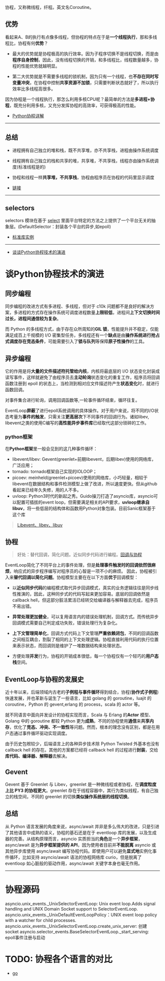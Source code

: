 
协程，又称微线程，纤程。英文名Coroutine。

## 优势

看起来A、B的执行有点像多线程，但协程的特点在于是**一个线程执行**，那和多线程比，协程有何**优势**？

- 最大的优势就是协程极高的执行效率。因为子程序切换不是线程切换，而是由**程序自身控制**，因此，没有线程切换的开销，和多线程比，线程数量越多，协程的性能优势就越明显。

- 第二大优势就是不需要多线程的锁机制，因为只有一个线程，也**不存在同时写变量冲突**，在协程中控制**共享资源不加锁**，只需要判断状态就好了，所以执行效率比多线程高很多。

因为协程是一个线程执行，那怎么利用多核CPU呢？最简单的方法是**多进程+协程**，既充分利用多核，又充分发挥协程的高效率，可获得极高的性能。

- [Python协程详解](https://juejin.im/post/5d888151f265da03dd3db0f5)

---

## 总结
- 进程拥有自己独立的堆和栈，既不共享堆，亦不共享栈，进程由操作系统调度
- 线程拥有自己独立的栈和共享的堆，共享堆，不共享栈，线程亦由操作系统调度(标准线程是的)
- 协程和线程一样**共享堆，不共享栈**，协程由程序员在协程的代码里显示调度

- [链接](https://www.jianshu.com/p/ccf3bd34340f)

---
## selectors

selectors 模块在基于 [select](https://pymotw.com/3/select/index.html#module-select) 里面平台特定的方法之上提供了一个平台无关的抽象层。(DefaultSelector：封装各个平台的异步,如epoll)

- [标准库实例](https://learnku.com/docs/pymotw/selectors-io-multiplexing-abstractions/3428)

---
- [谈谈Python协程技术的演进](https://segmentfault.com/a/1190000012291369)

# 谈Python协程技术的演进

## 同步编程
同步编程的改进方式有多进程、多线程，但对于 c10k 问题都不是良好的解决方案，多进程的方式存在操作系统可调度进程数量**上限较低**，进程间**上下文切换时间过长，进程间通信较为复杂**。

而 Python 的多线程方式，由于存在众所周知的**GIL 锁**，性能提升并不稳定，仅能满足成百上千规模的 I/O 密集型任务，多线程还有一个**缺点**是由**操作系统进行抢占式调度存在竞态条件**，可能需要引入了**锁与队列**等保障**原子性操作**的工具。


## 异步编程

它的作用是将**大量的文件描述符托管给内核**，内核将最底层的 I/O 状态变化封装成读写事件，这样就避免了由程序员去**主动轮询**状态变化的重复工作，程序员将回调函数注册到 epoll 的状态上，当检测到相对应文件描述符产生**状态变化**时，就进行函数回调。

对事件集合进行轮询，调用回调函数等,一轮事件循环结束，循环往复。

EventLoop**屏蔽**了进行epoll系统调用的具体操作。对于用户来说，将不同的I/O状态考量为**事件的触发**，只需关注**更高层次**下不同事件的回调行为。诸如libev, libevent之类的使用C编写的**高性能异步事件库**已经取代这部分琐碎的工作。


### python框架
在**Python框架**里一般会见到的这几种事件循环：
- libevent/libev: Gevent(greenlet+前期libevent，后期libev)使用的网络库，广泛应用；
- tornado: tornado框架自己实现的IOLOOP；
- picoev: meinheld(greenlet+picoev)使用的网络库，小巧轻量，相较于libevent在数据结构和事件检测模型上做了改进，所以速度更快。但从github看起来已经年久失修，用的人不多。
- uvloop: Python3时代的新起之秀。Guido操刀打造了asyncio库，asyncio可以配置可插拔的event loop，但需要满足相关的API要求，**uvloop继承自libuv**，将一些低层的结构体和函数用Python对象包装。目前Sanic框架基于这个库

> [Libevent、libev、libuv](./../network/网络库.md)

## 协程

> 好处：替代回调，简化问题。近似同步代码进行编程。[回调与协程](https://www.cnblogs.com/xybaby/p/6406191.html)

EventLoop简化了不同平台上的事件处理，但是**处理事件触发时的回调依然很麻烦**，响应式的异步程序编写对程序员的心智是一项不小的麻烦。
因此，协程被引入来**替代回调以简化问题**。协程模型主要在在以下方面**优于**回调模型：

- 以**近似同步代码**的编程模式取代异步回调模式，真实的业务逻辑往往是同步线性推演的，因此，这种同步式的代码写起来更加容易。底层的回调依然是callback hell，但这部分脏活累活已经转交给编译器与解释器去完成，程序员不易出错。

- **异常处理更加健全**，可以复用语言内的错误处理机制，回调方式。而传统异步回调模式需要自己判定成功失败，错误处理行为复杂化。

- **上下文管理简单化**，回调方式代码上下文管理**严重依赖闭包**，不同的回调函数之间相互耦合，割裂了相同的上下文处理逻辑。协程直接利用代码的执行位置来表示状态，而回调则是维护了一堆数据结构来处理状态。

- 方便处理**并发**行为，协程的开销成本很低，每一个协程仅有一个轻巧的**用户态栈**空间。


## EventLoop与协程的发展史 [](#bookmark)

近十年以来，后端领域内古老的**子例程与事件循环**得到结合，协程(**协作式子例程**)快速发展，并也革新与诞生了一些语言，比如 golang 的 goroutine，luajit 的 coroutine，Python 的 gevent,erlang 的 process，scala 的 actor 等。

就不同语言中面向并发设计的协程实现而言，Scala 与 Erlang 的**Actor** 模型、Golang 中的 goroutine 都较 Python 更为**成熟**，不同的协程使用**通信**来**共享内存**，优化了**竞态、冲突、不一致性**等问题。然而，根本的理念没有区别，都是在用户态通过事件循环驱动实现调度。

由于历史包袱较少，后端语言上的各种异步技术除 Python Twisted 外基本也没有 callback hell 的存在。其他的方案都已经将 callback hell 的过程进行**封装**，交给**库代码、编译器、解释器**去解决。

## Gevent
Gevent 基于 Greenlet 与 Libev，greenlet 是一种微线程或者协程，在**调度粒度上比 PY3 的协程更大**。greenlet 存在于线程容器中，其行为类似线程，有自己独立的栈空间，不同的 greenlet 的切换**类似操作系统层的线程切换**。

## 总结
从 Python 语言发展的角度来说，async/await 并非是多么伟大的改进，只是引进了其他语言中成熟的语义，协程的基石还是在于 eventloop 库的发展，以及生成器的完善。从结构原理而言，asyncio 实质担当的**角色**是一个**异步框架**，async/await 是为**异步框架提供的 API**，因为使用者目前并**不能脱离** asyncio 或其他异步库使用 async/await 编写协程代码。即使用户可以避免**显式地**实例化事件循环，比如支持 asyncio/await 语法的协程网络库 curio，但是脱离了 eventloop 如心脏般的驱动作用，async/await 关键字本身也毫无作用。


---
# 协程源码

asyncio.unix_events._UnixSelectorEventLoop: Unix event loop.Adds signal handling and UNIX Domain Socket support to SelectorEventLoop.
asyncio.unix_events._UnixDefaultEventLoopPolicy：UNIX event loop policy with a watcher for child processes.
asyncio.unix_events._UnixSelectorEventLoop.create_unix_server: 创建socket
asyncio.selector_events.BaseSelectorEventLoop._start_serving: epoll事件注册与启动


# TODO: 协程各个语言的对比

- [go](./../go/goroutine.md)
